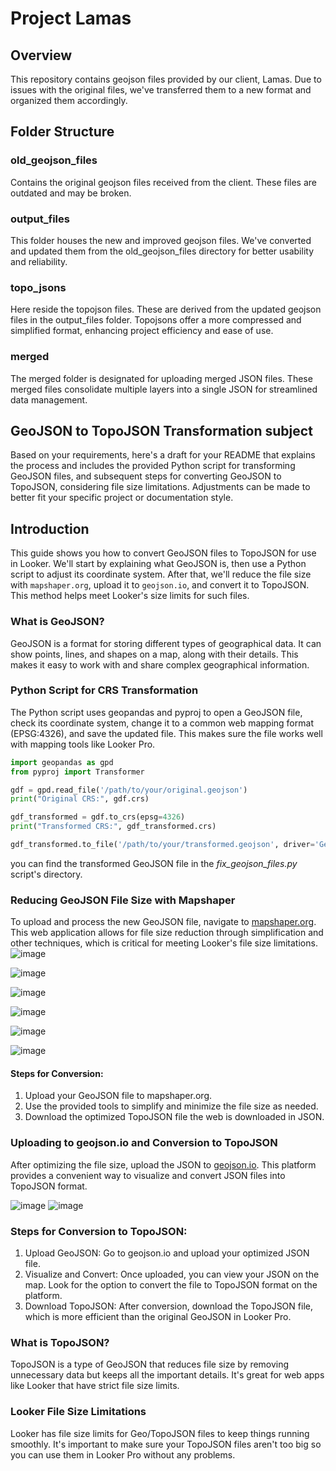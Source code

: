# Project Lamas
## Overview
This repository contains geojson files provided by our client, Lamas. Due to issues with the original files, we've transferred them to a new format and organized them accordingly.

## Folder Structure
### old_geojson_files
Contains the original geojson files received from the client. These files are outdated and may be broken.

### output_files
This folder houses the new and improved geojson files. We've converted and updated them from the old_geojson_files directory for better usability and reliability.

### topo_jsons
Here reside the topojson files. These are derived from the updated geojson files in the output_files folder. Topojsons offer a more compressed and simplified format, enhancing project efficiency and ease of use.

### merged
The merged folder is designated for uploading merged JSON files. These merged files consolidate multiple layers into a single JSON for streamlined data management.

## GeoJSON to TopoJSON Transformation subject


Based on your requirements, here's a draft for your README that explains the process and includes the provided Python script for transforming GeoJSON files, and subsequent steps for converting GeoJSON to TopoJSON, considering file size limitations. Adjustments can be made to better fit your specific project or documentation style.

## Introduction

This guide shows you how to convert GeoJSON files to TopoJSON for use in Looker. We'll start by explaining what GeoJSON is, then use a Python script to adjust its coordinate system. After that, we'll reduce the file size with `mapshaper.org`, upload it to `geojson.io`, and convert it to TopoJSON. This method helps meet Looker's size limits for such files.

### What is GeoJSON?

GeoJSON is a format for storing different types of geographical data. It can show points, lines, and shapes on a map, along with their details. This makes it easy to work with and share complex geographical information.

### Python Script for CRS Transformation

The Python script uses geopandas and pyproj to open a GeoJSON file, check its coordinate system, change it to a common web mapping format (EPSG:4326), and save the updated file. This makes sure the file works well with mapping tools like Looker Pro.

```python
import geopandas as gpd
from pyproj import Transformer

gdf = gpd.read_file('/path/to/your/original.geojson')
print("Original CRS:", gdf.crs)

gdf_transformed = gdf.to_crs(epsg=4326)
print("Transformed CRS:", gdf_transformed.crs)

gdf_transformed.to_file('/path/to/your/transformed.geojson', driver='GeoJSON')
```

you can find the transformed GeoJSON file in the *fix_geojson_files.py* script's directory.


### Reducing GeoJSON File Size with Mapshaper

To upload and process the new GeoJSON file, navigate to [mapshaper.org](https://mapshaper.org/). This web application allows for file size reduction through simplification and other techniques, which is critical for meeting Looker's file size limitations.
![image](https://github.com/amir-jutomate/lamas/assets/142908270/c82d081f-5058-4a7b-9ef3-9a1a853f79f0)

![image](https://github.com/amir-jutomate/lamas/assets/142908270/c856a77d-4432-45cd-b2f3-6fd814241556)

![image](https://github.com/amir-jutomate/lamas/assets/142908270/e3740eb2-67b4-433b-85c5-2200d8d3e469)

![image](https://github.com/amir-jutomate/lamas/assets/142908270/6645cc21-33b3-479b-b124-36f18db35349)

![image](https://github.com/amir-jutomate/lamas/assets/142908270/c8cf520c-aad2-479e-b19a-d3eb235d4015)

![image](https://github.com/amir-jutomate/lamas/assets/142908270/09440b7c-c99a-421b-9561-8e5e2eca431e)


#### Steps for Conversion:
1. Upload your GeoJSON file to mapshaper.org.
2. Use the provided tools to simplify and minimize the file size as needed.
3. Download the optimized TopoJSON file the web is downloaded in JSON.

### Uploading to geojson.io and Conversion to TopoJSON

After optimizing the file size, upload the JSON to [geojson.io](https://geojson.io). 
This platform provides a convenient way to visualize and convert JSON files into TopoJSON format.

![image](https://github.com/amir-jutomate/lamas/assets/142908270/c552a3a9-c9f5-4ffc-a553-6da43353587c)
![image](https://github.com/amir-jutomate/lamas/assets/142908270/39415828-fd80-49f2-aecc-2483b66cef31)

### Steps for Conversion to TopoJSON:

1. Upload GeoJSON: Go to geojson.io and upload your optimized JSON file.
2. Visualize and Convert: Once uploaded, you can view your JSON on the map. Look for the option to convert the file to TopoJSON format on the platform.
3. Download TopoJSON: After conversion, download the TopoJSON file, which is more efficient than the original GeoJSON in Looker Pro.

### What is TopoJSON?

TopoJSON is a type of GeoJSON that reduces file size by removing unnecessary data but keeps all the important details.
It's great for web apps like Looker that have strict file size limits.

### Looker File Size Limitations

Looker has file size limits for Geo/TopoJSON files to keep things running smoothly. 
It's important to make sure your TopoJSON files aren't too big so you can use them in Looker  Pro without any problems.
